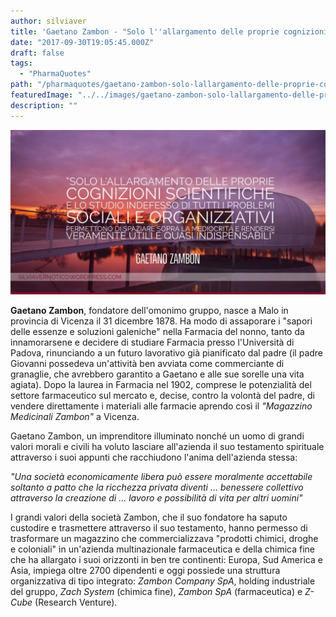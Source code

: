 ```yaml
---
author: silviaver
title: 'Gaetano Zambon - "Solo l''allargamento delle proprie cognizioni scientifiche e lo studio indefesso di tutti i problemi sociali e organizzativi permettono di spaziare sopra la mediocrità e rendersi veramente utili e quasi indispensabili"'
date: "2017-09-30T19:05:45.000Z"
draft: false
tags:
  - "PharmaQuotes"
path: "/pharmaquotes/gaetano-zambon-solo-lallargamento-delle-proprie-cognizioni-scientifiche-e-lo-studio-indefesso-di-tutti-i-problemi-sociali-e-organizzativi-permettono-di-spaziare-sopra-la-mediocrita-e-rendersi-veramente-utili-e-quasi-indispensabili/"
featuredImage: "../../images/gaetano-zambon-solo-lallargamento-delle-proprie-cognizioni-scientifiche-e-lo-studio-indefesso-di-tutti-i-problemi-sociali-e-organizzativi-permettono-di-spaziare-sopra-la-mediocrita-e-rendersi-ve.md/img_3103.jpg"
description: ""
---
```


![IMG_3103.JPG](../../images/gaetano-zambon-solo-lallargamento-delle-proprie-cognizioni-scientifiche-e-lo-studio-indefesso-di-tutti-i-problemi-sociali-e-organizzativi-permettono-di-spaziare-sopra-la-mediocrita-e-rendersi-ve.md/img_3103.jpg)

**Gaetano Zambon**, fondatore dell'omonimo gruppo, nasce a Malo in provincia di Vicenza il 31 dicembre 1878. Ha modo di assaporare i "sapori delle essenze e soluzioni galeniche" nella Farmacia del nonno, tanto da innamorarsene e decidere di studiare Farmacia presso l'Università di Padova, rinunciando a un futuro lavorativo già pianificato dal padre (il padre Giovanni possedeva un'attività ben avviata come commerciante di granaglie, che avrebbero garantito a Gaetano e alle sue sorelle una vita agiata). Dopo la laurea in Farmacia nel 1902, comprese le potenzialità del settore farmaceutico sul mercato e, decise, contro la volontà del padre, di vendere direttamente i materiali alle farmacie aprendo così il _"Magazzino Medicinali Zambon"_ a Vicenza.

Gaetano Zambon, un imprenditore illuminato nonché un uomo di grandi valori morali e civili ha voluto lasciare all'azienda il suo testamento spirituale attraverso i suoi appunti che racchiudono l'anima dell'azienda stessa:

_"Una società economicamente libera può essere moralmente accettabile soltanto a patto che la ricchezza privata diventi ... benessere collettivo attraverso la creazione di ... lavoro e possibilità di vita per altri uomini"_

I grandi valori della società Zambon, che il suo fondatore ha saputo custodire e trasmettere attraverso il suo testamento, hanno permesso di trasformare un magazzino che commercializzava "prodotti chimici, droghe e coloniali" in un'azienda multinazionale farmaceutica e della chimica fine che ha allargato i suoi orizzonti in ben tre continenti: Europa, Sud America e Asia, impiega oltre 2700 dipendenti e oggi possiede una struttura organizzativa di tipo integrato: _Zambon Company SpA_, holding industriale del gruppo, _Zach System_ (chimica fine), _Zambon SpA_ (farmaceutica) e _Z-Cube_ (Research Venture).
